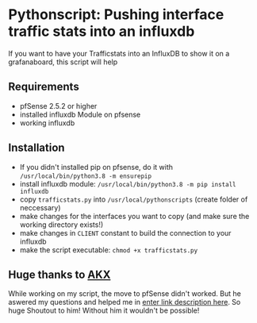 # Pythonscript: Pushing interface traffic stats into an influxdb

If you want to have your Trafficstats into an InfluxDB to show it on a grafanaboard, this script will help

## Requirements

 - pfSense 2.5.2 or higher
 - installed influxdb Module on pfsense
 - working influxdb

## Installation

 - If you didn't installed pip on pfsense, do it with `/usr/local/bin/python3.8 -m ensurepip`
 - install influxdb module: `/usr/local/bin/python3.8 -m pip install influxdb`
 - copy `trafficstats.py` into `/usr/local/pythonscripts` (create folder of neccessary)
 - make changes for the interfaces you want to copy (and make sure the working directory exists!)
 - make changes in `CLIENT` constant to build the connection to your influxdb
 - make the script executable: `chmod +x trafficstats.py`

## Huge thanks to [AKX](https://stackoverflow.com/users/51685/akx)
While working on my script, the move to pfSense didn't worked. But he aswered my questions and helped me in [enter link description here](https://stackoverflow.com/a/71090359/13658245). So huge Shoutout to him! Without him it wouldn't be possible!
